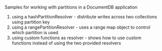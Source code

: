 ﻿Samples for working with partitions in a DocumentDB application

1. using a hashPartitionResolver		- distribute writes across two collections using partition key
2. using a rangePartitionResolver		- uses a range map object to control which partition is used
3. using custom functions as resolver	- shows how to use custom functions instead of using the two provided resolvers
